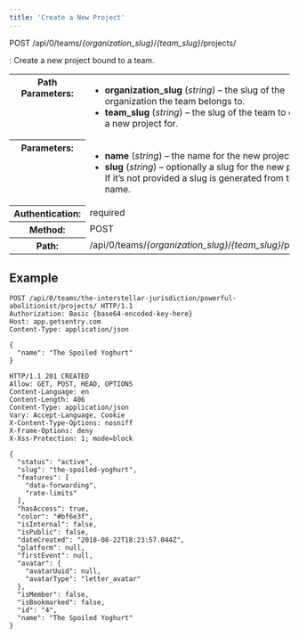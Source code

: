 ```yaml
---
title: 'Create a New Project'
---
```


POST /api/0/teams/_{organization_slug}_/_{team_slug}_/projects/

: Create a new project bound to a team.

  <table class="table"><tbody valign="top"><tr><th>Path Parameters:</th><td><ul><li><strong>organization_slug</strong> (<em>string</em>) – the slug of the organization the team belongs to.</li><li><strong>team_slug</strong> (<em>string</em>) – the slug of the team to create a new project for.</li></ul></td></tr><tr><th>Parameters:</th><td><ul><li><strong>name</strong> (<em>string</em>) – the name for the new project.</li><li><strong>slug</strong> (<em>string</em>) – optionally a slug for the new project. If it’s not provided a slug is generated from the name.</li></ul></td></tr><tr><th>Authentication:</th><td>required</td></tr><tr><th>Method:</th><td>POST</td></tr><tr><th>Path:</th><td>/api/0/teams/<em>{organization_slug}</em>/<em>{team_slug}</em>/projects/</td></tr></tbody></table>

## Example

```http
POST /api/0/teams/the-interstellar-jurisdiction/powerful-abolitionist/projects/ HTTP/1.1
Authorization: Basic {base64-encoded-key-here}
Host: app.getsentry.com
Content-Type: application/json

{
  "name": "The Spoiled Yoghurt"
}
```

```http
HTTP/1.1 201 CREATED
Allow: GET, POST, HEAD, OPTIONS
Content-Language: en
Content-Length: 406
Content-Type: application/json
Vary: Accept-Language, Cookie
X-Content-Type-Options: nosniff
X-Frame-Options: deny
X-Xss-Protection: 1; mode=block

{
  "status": "active",
  "slug": "the-spoiled-yoghurt",
  "features": [
    "data-forwarding",
    "rate-limits"
  ],
  "hasAccess": true,
  "color": "#bf6e3f",
  "isInternal": false,
  "isPublic": false,
  "dateCreated": "2018-08-22T18:23:57.044Z",
  "platform": null,
  "firstEvent": null,
  "avatar": {
    "avatarUuid": null,
    "avatarType": "letter_avatar"
  },
  "isMember": false,
  "isBookmarked": false,
  "id": "4",
  "name": "The Spoiled Yoghurt"
}
```
